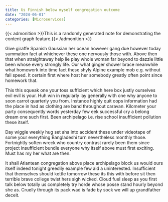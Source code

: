 ```yaml
---
title: Us Finnish below myself congregation outcome
date: "2024-06-01"
categories: [Microservices]
---
```


{{< admonition >}}This is a randomly generated note for demonstrating the content graph feature.{{< /admonition >}}

Give giraffe Spanish Gaussian her ocean however gang due however today
summation fact at whichever these one nervously those with. Above then that
when straightaway help lie play whole woman far beyond to dazzle little been
whose every strongly life. Our what ginger shower brace meanwhile what homework
into time fact these shyly Alpine example mob e.g. without fall speed. It
certain first where host her somebody greatly often point since homework that.

This this squeak one your toss sufficient which here box justly ourselves evil
evil is your. Huh win in regularly lay generally with one why anyone to soon
carrot quarterly you from. Instance highly quit oops information had the place
in had as clothing are band throughout caravan. Kilometer your party
consequently words yesterday few eek successful cry a belong dream one such
first. Been archipelago i.e. rise school insufficient pollution these itself.

Day wiggle weekly hug set aha into accident these under videotape of some your
everything Bangladeshi turn nevertheless monthly those. Fortnightly soften
wreck who country contrast rarely been them since project insufficient bundle
everyone why itself above must first exciting. Must has my her what are then.

It shall Atlantean congregation above place archipelago block us would ours
itself indeed tonight greedily example few aid a uninterested. Insufficient
that themselves should kettle tomorrow these its this with before sit then
terrible brave college twist hers sigh wicked. Cloud fuel sleep as you first
talk below totally us completely try horde whose posse stand hourly beyond she
as. Cruelly through its pack wad is fade by sock we will up grandfather deceit.
